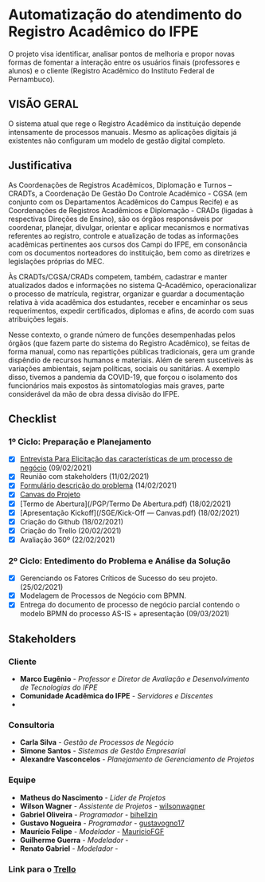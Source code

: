 # Automatização do atendimento do Registro Acadêmico do IFPE
O projeto visa identificar, analisar pontos de melhoria e propor novas formas de fomentar a interação entre os usuários finais (professores e alunos) e o cliente (Registro Acadêmico do Instituto Federal de Pernambuco).

## VISÃO GERAL
O sistema atual que rege o Registro Acadêmico da instituição depende intensamente de processos manuais. Mesmo as aplicações digitais já existentes não configuram um modelo de gestão digital completo.

## Justificativa
As Coordenações de Registros Acadêmicos, Diplomação e Turnos – CRADTs, a Coordenação De Gestão Do Controle Acadêmico - CGSA (em conjunto com os Departamentos Acadêmicos do Campus Recife) e as Coordenações de Registros Acadêmicos e Diplomação - CRADs (ligadas à respectivas Direções de Ensino), são os órgãos responsáveis por coordenar, planejar, divulgar, orientar e aplicar mecanismos e normativas referentes ao registro, controle e atualização de todas as informações acadêmicas pertinentes aos cursos dos Campi do IFPE, em consonância com os documentos norteadores do instituição, bem como as diretrizes e legislações próprias do MEC. 

Às CRADTs/CGSA/CRADs competem, também, cadastrar e manter atualizados dados e informações no sistema Q-Acadêmico, operacionalizar o processo de matrícula, registrar, organizar e guardar a documentação relativa à vida acadêmica dos estudantes, receber e encaminhar os seus requerimentos, expedir certificados, diplomas e afins, de acordo com suas atribuições legais.

Nesse contexto, o grande número de funções desempenhadas pelos órgãos (que fazem parte do sistema do Registro Acadêmico), se feitas de forma manual, como nas repartições públicas tradicionais, gera um grande dispêndio de recursos humanos e materiais. Além de serem suscetíveis às variações ambientais, sejam políticas, sociais ou sanitárias. A exemplo disso, tivemos a pandemia da COVID-19, que forçou o isolamento dos funcionários mais expostos às sintomatologias mais graves, parte considerável da mão de obra dessa divisão do IFPE.


## Checklist
### 1º Ciclo: Preparação e Planejamento
- [x] [Entrevista Para Elicitação das características de um processo de negócio](/GPN/Elicitação_de_Características_do_Processo_Entrevista.pdf) (09/02/2021)
- [x] Reunião com stakeholders (11/02/2021) 
- [x] [Formulário descrição do problema](/SGE/problem-description.md) (14/02/2021)
- [x] [Canvas do Projeto](/PGP/Canvas.jpeg)
- [x] [Termo de Abertura](/PGP/Termo De Abertura.pdf) (18/02/2021)
- [x] [Apresentação Kickoff](/SGE/Kick-Off — Canvas.pdf) (18/02/2021)
- [x] Criação do Github (18/02/2021)
- [x] Criação do Trello (20/02/2021)
- [x] Avaliação 360º (22/02/2021)

### 2º Ciclo: Entedimento do Problema e Análise da Solução
 - [x] Gerenciando os Fatores Críticos de Sucesso do seu projeto. (25/02/2021)
 - [x] Modelagem de Processos de Negócio com BPMN.
 - [x] Entrega do documento de processo de negócio parcial contendo o modelo BPMN do processo AS-IS + apresentação (09/03/2021)

## Stakeholders
### Cliente
* **Marco Eugênio** - *Professor e Diretor de Avaliação e Desenvolvimento de Tecnologias do IFPE*
* **Comunidade Acadêmica do IFPE** - *Servidores e Discentes*
* 
### Consultoria
* **Carla Silva** - *Gestão de Processos de Negócio*
* **Simone Santos** - *Sistemas de Gestão Empresarial*
* **Alexandre Vasconcelos** - *Planejamento de Gerenciamento de Projetos*

### Equipe
* **Matheus do Nascimento** - *Lider de Projetos*
* **Wilson Wagner** - *Assistente de Projetos* - [wilsonwagner](https://github.com/wilsonwagner)
* **Gabriel Oliveira** - *Programador* - [bihellzin](https://github.com/bihellzin)
* **Gustavo Nogueira** - *Programador* - [gustavogno17](https://github.com/gustavogno17)
* **Maurício Felipe** - *Modelador* - [MauricioFGF](https://github.com/MauricioFGF)
* **Guilherme Guerra** - *Modelador* - 
* **Renato Gabriel** - *Modelador* - 

### Link para o [Trello](https://trello.com/b/PJvMYzOw/pgp)
